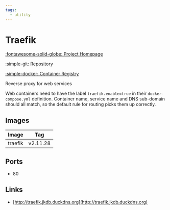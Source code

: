 ```yaml
---
tags:
  - utility
---
```

# Traefik

[:fontawesome-solid-globe: Project Homepage](https://traefik.io/traefik/)

[:simple-git: Repository](https://github.com/traefik)

[:simple-docker: Container Registry](https://hub.docker.com/_/traefik)

Reverse proxy for web services

Web containers need to have the label `traefik.enable=true` in their `docker-compose.yml` definition. Container name, service name and DNS sub-domain should all match, so the default rule for routing picks them up correctly.

## Images
| Image | Tag |
| --- | --- |
| traefik | v2.11.28 |

## Ports
- 80

## Links
- [http://traefik.jkdb.duckdns.org](http://traefik.jkdb.duckdns.org)

